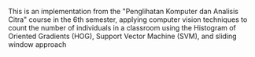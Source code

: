 This is an implementation from the "Penglihatan Komputer dan Analisis Citra" course in the 6th semester, applying computer vision techniques to count the number of individuals in a classroom using the Histogram of Oriented Gradients (HOG), Support Vector Machine (SVM), and sliding window approach
